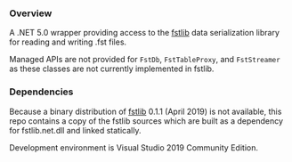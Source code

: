 ﻿### Overview
A .NET 5.0 wrapper providing access to the [fstlib](https://github.com/fstpackage/fstlib) data serialization library for reading
and writing .fst files.

Managed APIs are not provided for `FstDb`, `FstTableProxy`, and `FstStreamer` as these classes are not currently implemented in 
fstlib.

### Dependencies
Because a binary distribution of [fstlib](https://github.com/fstpackage/fstlib) 0.1.1 (April 2019) is not available, this repo
contains a copy of the fstlib sources which are built as a dependency for fstlib.net.dll and linked statically.

Development environment is Visual Studio 2019 Community Edition.